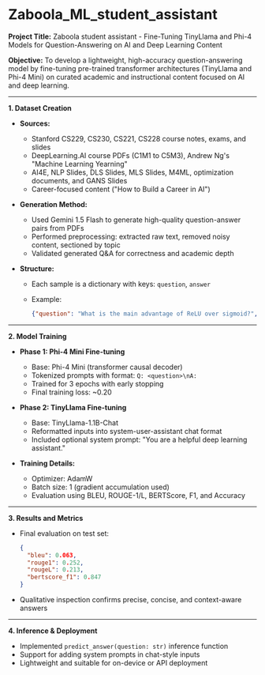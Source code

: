 # Zaboola_ML_student_assistant
**Project Title:** Zaboola student assistant - Fine-Tuning TinyLlama and Phi-4 Models for Question-Answering on AI and Deep Learning Content

**Objective:**
To develop a lightweight, high-accuracy question-answering model by fine-tuning pre-trained transformer architectures (TinyLlama and Phi-4 Mini) on curated academic and instructional content focused on AI and deep learning.

---

**1. Dataset Creation**

* **Sources:**

  * Stanford CS229, CS230, CS221, CS228 course notes, exams, and slides
  * DeepLearning.AI course PDFs (C1M1 to C5M3), Andrew Ng's "Machine Learning Yearning"
  * AI4E, NLP Slides, DLS Slides, MLS Slides, M4ML, optimization documents, and GANS Slides
  * Career-focused content ("How to Build a Career in AI")

* **Generation Method:**

  * Used Gemini 1.5 Flash to generate high-quality question-answer pairs from PDFs
  * Performed preprocessing: extracted raw text, removed noisy content, sectioned by topic
  * Validated generated Q\&A for correctness and academic depth

* **Structure:**

  * Each sample is a dictionary with keys: `question`, `answer`
  * Example:

    ```json
    {"question": "What is the main advantage of ReLU over sigmoid?", "answer": "ReLU mitigates the vanishing gradient problem."}
    ```

---

**2. Model Training**

* **Phase 1: Phi-4 Mini Fine-tuning**

  * Base: Phi-4 Mini (transformer causal decoder)
  * Tokenized prompts with format: `Q: <question>\nA:`
  * Trained for 3 epochs with early stopping
  * Final training loss: \~0.20

* **Phase 2: TinyLlama Fine-tuning**

  * Base: TinyLlama-1.1B-Chat
  * Reformatted inputs into system-user-assistant chat format
  * Included optional system prompt: "You are a helpful deep learning assistant."

* **Training Details:**

  * Optimizer: AdamW
  * Batch size: 1 (gradient accumulation used)
  * Evaluation using BLEU, ROUGE-1/L, BERTScore, F1, and Accuracy

---

**3. Results and Metrics**

* Final evaluation on test set:

  ```json
  {
    "bleu": 0.063,
    "rouge1": 0.252,
    "rougeL": 0.213,
    "bertscore_f1": 0.847
  }
  ```
* Qualitative inspection confirms precise, concise, and context-aware answers

---

**4. Inference & Deployment**

* Implemented `predict_answer(question: str)` inference function
* Support for adding system prompts in chat-style inputs
* Lightweight and suitable for on-device or API deployment

